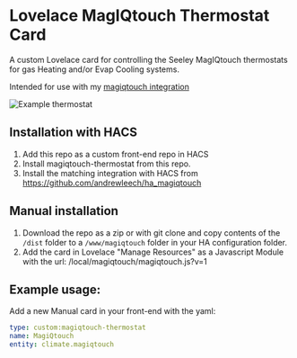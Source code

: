 # Lovelace MagIQtouch Thermostat Card

A custom Lovelace card for controlling the Seeley MagIQtouch thermostats for gas Heating and/or Evap Cooling systems.

Intended for use with my [magiqtouch integration](https://github.com/andrewleech/ha_magiqtouch)

![Example thermostat](https://github.com/andrewleech/lovelace-magiqtouch-thermostat/raw/master/thermostat.png)

## Installation with HACS

1. Add this repo as a custom front-end repo in HACS
2. Install magiqtouch-thermostat from this repo.
3. Install the matching integration with HACS from https://github.com/andrewleech/ha_magiqtouch

## Manual installation
1. Download the repo as a zip or with git clone and copy contents of the `/dist` folder to a `/www/magiqtouch` folder in your HA configuration folder.
2. Add the card in Lovelace "Manage Resources" as a Javascript Module with the url: /local/magiqtouch/magiqtouch.js?v=1

## Example usage:
Add a new Manual card in your front-end with the yaml:

```yaml
type: custom:magiqtouch-thermostat
name: MagiQtouch
entity: climate.magiqtouch
```
